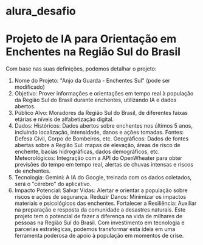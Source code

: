 # alura_desafio
# Projeto de IA para Orientação em Enchentes na Região Sul do Brasil
Com base nas suas definições, podemos detalhar o projeto:
1. Nome do Projeto: "Anjo da Guarda - Enchentes Sul" (pode ser modificado)
2. Objetivo:
Prover informações e orientações em tempo real à população da Região Sul do Brasil durante enchentes, utilizando IA e dados abertos.
3. Público Alvo:
Moradores da Região Sul do Brasil, de diferentes faixas etárias e níveis de alfabetização digital.
4. Dados:
Históricos: Dados abertos sobre enchentes nos últimos 5 anos, incluindo localização, intensidade, danos e ações tomadas. Fontes: Defesa Civil, Corpo de Bombeiros, etc.
Geográficos: Dados de fontes abertas sobre a Região Sul: mapas de elevação, áreas de risco de enchente, bacias hidrográficas, dados demográficos, etc.
Meteorológicos: Integração com a API do OpenWheater para obter previsões do tempo em tempo real, alertas de chuvas intensas e riscos de enchentes.
5. Tecnologia:
Gemini: A IA do Google, treinada com os dados coletados, será o "cérebro" do aplicativo.
6. Impacto Potencial:
Salvar Vidas: Alertar e orientar a população sobre riscos e ações de segurança.
Reduzir Danos: Minimizar os impactos materiais e psicológicos das enchentes.
Fortalecer a Resiliência: Auxiliar na preparação e resposta da comunidade a desastres naturais.
Este projeto tem o potencial de fazer a diferença na vida de milhares de pessoas na Região Sul do Brasil. Com investimento em tecnologia e parcerias estratégicas, podemos transformar esta ideia em uma ferramenta poderosa de apoio à população em momentos de crise.
